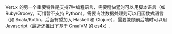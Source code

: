 Vert.x 的另一个重要特性是支持7种编程语言，需要糙快猛时可以用脚本语言（如 Ruby/Groovy，可惜暂不支持 Python），需要专注数据处理则可以用函数式语言（如 Scala/Kotlin，后面有望加入 Haskell 和 Clojure），需要兼顾前后端时可以用 Javascript（最近还推出了基于 GraalVM 的 [es4x](https://reactiverse.io/es4x/)）.

